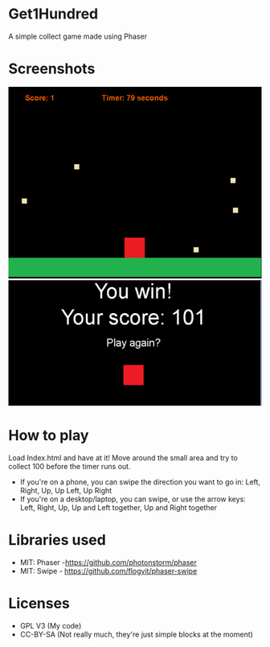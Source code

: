 # Get1Hundred
A simple collect game made using Phaser

# Screenshots
![Image1](https://raw.githubusercontent.com/OneSleepyDev/Get1Hundred/master/get1hundred.PNG)
![Image2](https://raw.githubusercontent.com/OneSleepyDev/Get1Hundred/master/get1hundred_end.PNG)


# How to play
Load Index.html and have at it! Move around the small area and try to collect 100 before the timer runs out.

* If you're on a phone, you can swipe the direction you want to go in: Left, Right, Up, Up Left, Up Right
* If you're on a desktop/laptop, you can swipe, or use the arrow keys: Left, Right, Up, Up and Left together, Up and Right together

# Libraries used
* MIT: Phaser -https://github.com/photonstorm/phaser
* MIT: Swipe - https://github.com/flogvit/phaser-swipe

# Licenses
* GPL V3 (My code)
* CC-BY-SA (Not really much, they're just simple blocks at the moment)
